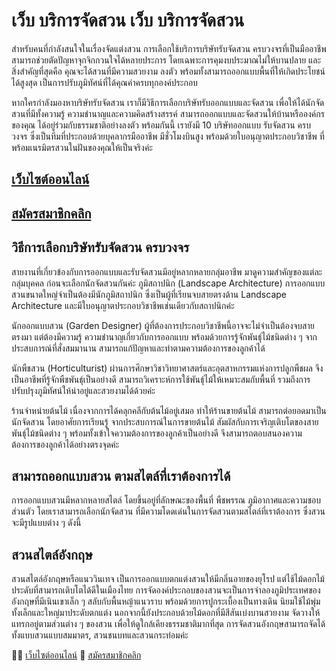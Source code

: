 # เว็บ บริการจัดสวน เว็บ บริการจัดสวน

สำหรับคนที่กำลังสนใจในเรื่องจัดแต่งสวน การเลือกใช้บริการบริษัทรับจัดสวน ครบวงจรที่เป็นมืออาชีพ สามารถช่วยตัดปัญหาจุกจิกกวนใจได้หลายประการ โดยเฉพาะการคุมงบประมาณไม่ให้บานปลาย และสิ่งสำคัญที่สุดคือ คุณจะได้สวนที่มีความสวยงาม ลงตัว พร้อมทั้งสามารถออกแบบพื้นที่ให้เกิดประโยชน์ได้สูงสุด เป็นการปรับภูมิทัศน์ที่ได้คุณค่าครบทุกองค์ประกอบ


หากใครกำลังมองหาบริษัทรับจัดสวน เราก็มีวิธีการเลือกบริษัทรับออกแบบและจัดสวน เพื่อให้ได้นักจัดสวนที่มีทั้งความรู้ ความชำนาญและความคิดสร้างสรรค์ สามารถออกแบบและจัดสวนให้บ้านหรือองค์กรของคุณ ได้อยู่ร่วมกับธรรมชาติอย่างลงตัว พร้อมกันนี้ เรายังมี 10 บริษัทออกแบบ รับจัดสวน ครบวงจร ซึ่งเป็นทีมที่ประกอบด้วยบุคลากรมืออาชีพ มีชั่วโมงบินสูง พร้อมด้วยใบอนุญาตประกอบวิชาชีพ ที่พร้อมเนรมิตรสวนในฝันของคุณให้เป็นจริงค่ะ

##  [เว็บไซต์ออนไลน์](https://huaynaka.com/ "แทงหวย ฟรีเครดิต")

##  [สมัครสมาชิกคลิก](https://tang.huaynaka.com/auth/registration)

## วิธีการเลือกบริษัทรับจัดสวน ครบวงจร
สายงานที่เกี่ยวข้องกับการออกแบบและรับจัดสวนมีอยู่หลากหลายกลุ่มอาชีพ มาดูความสำคัญของแต่ละกลุ่มบุคคล ก่อนจะเลือกนักจัดสวนกันค่ะ
ภูมิสถาปนิก (Landscape Architecture) การออกแบบสวนขนาดใหญ่จำเป็นต้องมีนักภูมิสถาปนิก ซึ่งเป็นผู้ที่เรียนจบสายตรงด้าน Landscape Architecture และมีใบอนุญาตประกอบวิชาชีพเช่นเดียวกับสถาปนิกค่ะ

นักออกแบบสวน (Garden Designer) ผู้ที่ต้องการประกอบวิชาชีพนี้อาจจะไม่จำเป็นต้องจบสายตรงมา แต่ต้องมีความรู้ ความชำนาญเกี่ยวกับการออกแบบ พร้อมด้วยการรู้จักพันธุ์ไม้ชนิดต่าง ๆ จากประสบการณ์ที่สั่งสมมานาน สามารถแก้ปัญหาและทำตามความต้องการของลูกค้าได้

นักพืชสวน (Horticulturist) ผ่านการศึกษาวิชาวิทยาศาสตร์และอุตสาหกรรมแห่งการปลูกพืชผล จึงเป็นอาชีพที่รู้จักพืชพันธ์ุเป็นอย่างดี สามารถวิเคราะห์การใช้พันธุ์ไม้ให้เหมาะสมกับพื้นที่ รวมถึงการปรับปรุงภูมิทัศน์ให้น่าอยู่และสวยงามได้ด้วยค่ะ

ร้านจำหน่ายต้นไม้ เนื่องจากการได้คลุกคลีกับต้นไม้อยู่เสมอ ทำให้ร้านขายต้นไม้ สามารถต่อยอดมาเป็นนักจัดสวน โดยอาศัยการเรียนรู้ จากประสบการณ์ในการขายต้นไม้ สัมผัสกับการเจริญเติบโตของสายพันธุ์ไม้ชนิดต่าง ๆ พร้อมทั้งเข้าใจความต้องการของลูกค้าเป็นอย่างดี จึงสามารถตอบสนองความต้องการของลูกค้าได้อย่างตรงจุดค่ะ

## สามารถออกแบบสวน ตามสไตล์ที่เราต้องการได้

การออกแบบสวนมีหลากหลายสไตล์ โดยขึ้นอยู่ที่ลักษณะของพื้นที่ พืชพรรณ ภูมิอากาศและความชอบส่วนตัว โดยเราสามารถเลือกนักจัดสวน ที่มีความโดดเด่นในการจัดสวนตามสไตล์ที่เราต้องการ ซึ่งสวนจะมีรูปแบบต่าง ๆ ดังนี้

## สวนสไตล์อังกฤษ

สวนสไตล์อังกฤษหรือแนววินเทจ เป็นการออกแบบตกแต่งสวนให้มีกลิ่นอายของยุโรป แต่ไช้ไม้ดอกไม้ประดับที่สามารถเติบโตได้ดีในเมืองไทย การจัดองค์ประกอบของสวนจะเป็นการจำลองภูมิประเทศของอังกฤษที่มีเนินเขาเล็ก ๆ สลับกับพื้นหญ้าแนวราบ พร้อมด้วยการปูกระเบื้องเป็นทางเดิน นิยมใช้ไม้พุ่มทั้งเล็กและใหญ่มาประดับตกแต่ง นอกจากนี้ยังประกอบด้วยไม้ดอกที่มีสีสันเบ่งบานสวยงาม จัดวางให้แทรกอยู่ตามส่วนต่าง ๆ ของสวน เพื่อให้ดูใกล้เคียงธรรมชาติมากที่สุด การจัดสวนอังกฤษสามารถจัดได้ทั้งแบบสวนแบบสมมาตร, สวนชนบทและสวนกระท่อมค่ะ


👨‍🚀 [เว็บไซต์ออนไลน์](https://huaynaka.com/)
🧝 [สมัครสมาชิกคลิก](https://tang.huaynaka.com/auth/registration)
